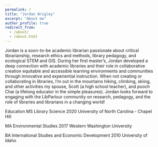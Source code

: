 ```yaml
---
permalink: /
title: "Jordan Wrigley"
excerpt: "About me"
author_profile: true
redirect_from: 
  - /about/
  - /about.html
---
```

Jordan is a soon-to-be academic librarian passionate about critical librarianship, research ethics and methods, library pedagogy, and ecological STEM and GIS. During her first master’s, Jordan developed a deep connection with academic libraries and their role in collaborative creation equitable and accessible learning environments and communities through innovative and experiential instruction. When not creating or collaborating in libraries, I’m out in the mountains hiking, climbing, skiing, and other activities my spouse, Scott (a high school teacher), and pooch Chai (a lifelong educator in the simple pleasures). Jordan looks forward to engaging with the LibParlour community on research, pedagogy, and the role of libraries and librarians in a changing world!

Education
MS Library Science 2020
University of North Carolina - Chapel Hill

MA Environmental Studies 2017
Western Washington University

BA International Studies and Economic Development 2010
University of Idaho
